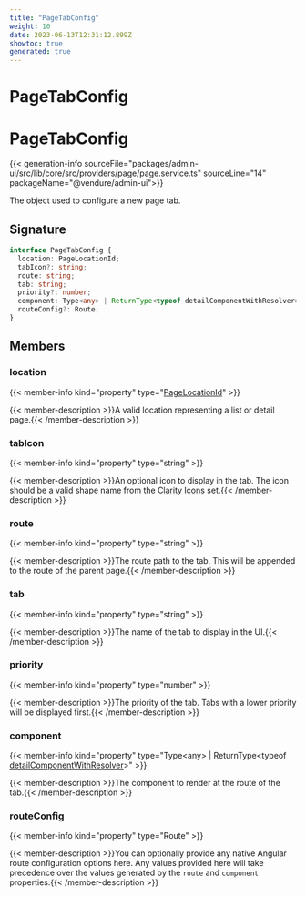 ```yaml
---
title: "PageTabConfig"
weight: 10
date: 2023-06-13T12:31:12.899Z
showtoc: true
generated: true
---
```

<!-- This file was generated from the Vendure source. Do not modify. Instead, re-run the "docs:build" script -->

# PageTabConfig
<div class="symbol">


# PageTabConfig

{{< generation-info sourceFile="packages/admin-ui/src/lib/core/src/providers/page/page.service.ts" sourceLine="14" packageName="@vendure/admin-ui">}}

The object used to configure a new page tab.

## Signature

```TypeScript
interface PageTabConfig {
  location: PageLocationId;
  tabIcon?: string;
  route: string;
  tab: string;
  priority?: number;
  component: Type<any> | ReturnType<typeof detailComponentWithResolver>;
  routeConfig?: Route;
}
```
## Members

### location

{{< member-info kind="property" type="<a href='/admin-ui-api/action-bar/page-location-id#pagelocationid'>PageLocationId</a>"  >}}

{{< member-description >}}A valid location representing a list or detail page.{{< /member-description >}}

### tabIcon

{{< member-info kind="property" type="string"  >}}

{{< member-description >}}An optional icon to display in the tab. The icon
should be a valid shape name from the [Clarity Icons](https://core.clarity.design/foundation/icons/shapes/)
set.{{< /member-description >}}

### route

{{< member-info kind="property" type="string"  >}}

{{< member-description >}}The route path to the tab. This will be appended to the
route of the parent page.{{< /member-description >}}

### tab

{{< member-info kind="property" type="string"  >}}

{{< member-description >}}The name of the tab to display in the UI.{{< /member-description >}}

### priority

{{< member-info kind="property" type="number"  >}}

{{< member-description >}}The priority of the tab. Tabs with a lower priority will be displayed first.{{< /member-description >}}

### component

{{< member-info kind="property" type="Type&#60;any&#62; | ReturnType&#60;typeof <a href='/admin-ui-api/list-detail-views/detail-component-with-resolver#detailcomponentwithresolver'>detailComponentWithResolver</a>&#62;"  >}}

{{< member-description >}}The component to render at the route of the tab.{{< /member-description >}}

### routeConfig

{{< member-info kind="property" type="Route"  >}}

{{< member-description >}}You can optionally provide any native Angular route configuration options here.
Any values provided here will take precedence over the values generated
by the `route` and `component` properties.{{< /member-description >}}


</div>

